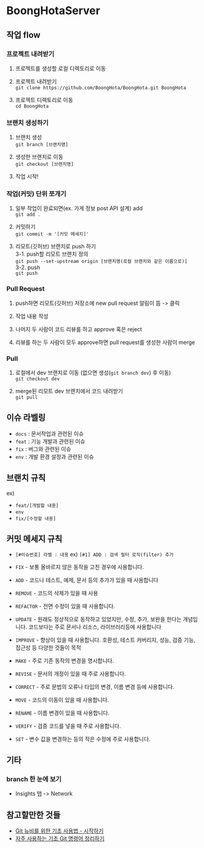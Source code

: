 # BoongHotaServer

## 작업 flow
### 프로젝트 내려받기
1. 프로젝트를 생성할 로컬 디렉토리로 이동

2. 프로젝트 내려받기  
`git clone https://github.com/BoongHota/BoongHota.git BoongHota`

3. 프로젝트 디렉토리로 이동  
`cd BoongHota`

### 브랜치 생성하기
1. 브랜치 생성  
`git branch [브랜치명]`

2. 생성한 브랜치로 이동  
`git checkout [브랜치명]`

3. 작업 시작!

### 작업(커밋) 단위 쪼개기
1. 일부 작업이 완료되면(ex. 가게 정보 post API 설계) add  
`git add .`

2. 커밋하기  
`git commit -m '[커밋 메세지]'`

3. 리모트(깃허브) 브랜치로 push 하기  
  3-1. push할 리모트 브랜치 정의   
  `git push --set-upstream origin [브랜치명(로컬 브랜치와 같은 이름으로)]`  
  3-2. push  
  `git push`

### Pull Request
1. push하면 리모트(깃허브) 저장소에 new pull request 알림이 뜸 -> 클릭

2. 작업 내용 작성

3. 나머지 두 사람이 코드 리뷰를 하고 approve 혹은 reject

4. 리뷰를 하는 두 사람이 모두 approve하면 pull request를 생성한 사람이 merge

### Pull
1. 로컬에서 dev 브랜치로 이동 (없으면 생성(`git branch dev`) 후 이동)  
`git checkout dev`

2. merge된 리모트 dev 브랜치에서 코드 내려받기  
`git pull`

## 이슈 라벨링
- `docs` : 문서작업과 관련된 이슈
- `feat` : 기능 개발과 관련된 이슈
- `fix` : 버그와 관련된 이슈
- `env` : 개발 환경 설정과 관련된 이슈

## 브랜치 규칙
ex)
- `feat/[개발할 내용]`
- `env`
- `fix/[수정할 내용]`

## 커밋 메세지 규칙
- `[#이슈번호] 라벨 : 내용`
ex)
`[#1] ADD : 검색 필터 로직(filter) 추가`

- `FIX` - 보통 올바르지 않은 동작을 고친 경우에 사용합니다.  
- `ADD` - 코드나 테스트, 예제, 문서 등의 추가가 있을 때 사용합니다  
- `REMOVE` - 코드의 삭제가 있을 때 사용  
- `REFACTOR` - 전면 수정이 있을 때 사용합니다.  
- `UPDATE` - 원래도 정상적으로 동작하고 있었지만, 수정, 추가, 보완을 한다는 개념입니다. 코드보다는 주로 문서나 리소스, 라이브러리등에 사용합니다  
- `IMPROVE` - 향상이 있을 때 사용합니다. 호환성, 테스트 커버리지, 성능, 검증 기능, 접근성 등 다양한 것들이 목적  
- `MAKE` - 주로 기존 동작의 변경을 명시합니다.  
- `REVISE` - 문서의 개정이 있을 때 주로 사용합니다.  
- `CORRECT` - 주로 문법의 오류나 타입의 변경, 이름 변경 등에 사용합니다.  
- `MOVE` - 코드의 이동이 있을 때 사용합니다.  
- `RENAME` - 이름 변경이 있을 때 사용합니다.  
- `VERIFY` - 검증 코드를 넣을 때 주로 사용합니다.  
- `SET` - 변수 값을 변경하는 등의 작은 수정에 주로 사용합니다.  

## 기타
### branch 한 눈에 보기
- Insights 탭 -> Network

## 참고할만한 것들
- [Git 뉴비를 위한 기초 사용법 - 시작하기](https://evan-moon.github.io/2019/07/25/git-tutorial/)
- [자주 사용하는 기초 Git 명령어 정리하기](https://medium.com/@pks2974/%EC%9E%90%EC%A3%BC-%EC%82%AC%EC%9A%A9%ED%95%98%EB%8A%94-%EA%B8%B0%EC%B4%88-git-%EB%AA%85%EB%A0%B9%EC%96%B4-%EC%A0%95%EB%A6%AC%ED%95%98%EA%B8%B0-533b3689db81)
